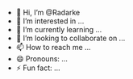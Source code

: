 - 👋 Hi, I’m @Radarke
- 👀 I’m interested in ...
- 🌱 I’m currently learning ...
- 💞️ I’m looking to collaborate on ...
- 📫 How to reach me ...
- 😄 Pronouns: ...
- ⚡ Fun fact: ...

<!---
Radarke/Radarke is a ✨ special ✨ repository because its `README.md` (this file) appears on your GitHub profile.
You can click the Preview link to take a look at your changes.
--->
